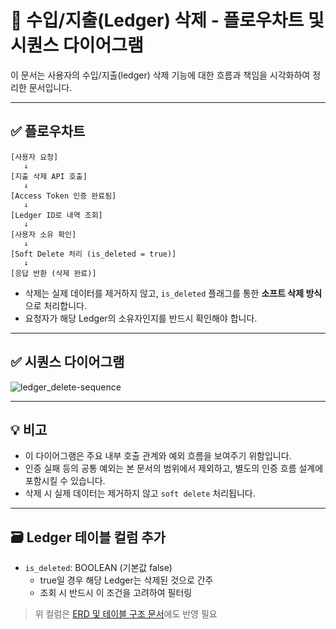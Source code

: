 # 🧾 수입/지출(Ledger) 삭제 - 플로우차트 및 시퀀스 다이어그램

이 문서는 사용자의 수입/지출(ledger) 삭제 기능에 대한 흐름과 책임을 시각화하여 정리한 문서입니다.

---

## ✅ 플로우차트

```
[사용자 요청]
   ↓
[지출 삭제 API 호출]
   ↓
[Access Token 인증 완료됨]
   ↓
[Ledger ID로 내역 조회]
   ↓
[사용자 소유 확인]
   ↓
[Soft Delete 처리 (is_deleted = true)]
   ↓
[응답 반환 (삭제 완료)]
```

- 삭제는 실제 데이터를 제거하지 않고, `is_deleted` 플래그를 통한 **소프트 삭제 방식**으로 처리합니다.
- 요청자가 해당 Ledger의 소유자인지를 반드시 확인해야 합니다.

---

## ✅ 시퀀스 다이어그램

![ledger_delete-sequence](http://www.plantuml.com/plantuml/proxy?src=https://raw.githubusercontent.com/haahaahak/account-book/main/docs/ledger/ledger_delete-sequence.puml)

---

## 💡 비고

- 이 다이어그램은 주요 내부 호출 관계와 예외 흐름을 보여주기 위함입니다.
- 인증 실패 등의 공통 예외는 본 문서의 범위에서 제외하고, 별도의 인증 흐름 설계에 포함시킬 수 있습니다.
- 삭제 시 실제 데이터는 제거하지 않고 `soft delete` 처리됩니다.

---

## 🗃️ Ledger 테이블 컬럼 추가

- `is_deleted`: BOOLEAN (기본값 false)
    - true일 경우 해당 Ledger는 삭제된 것으로 간주
    - 조회 시 반드시 이 조건을 고려하여 필터링

> 위 컬럼은 [ERD 및 테이블 구조 문서](../ERD.md)에도 반영 필요

